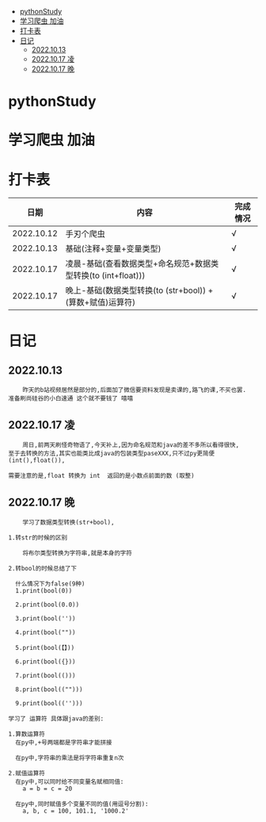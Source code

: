 <!-- TOC -->
* [pythonStudy](#pythonstudy)
* [学习爬虫 加油](#-)
* [打卡表](#)
* [日记](#)
  * [2022.10.13](#20221013)
  * [2022.10.17 凌](#20221017-)
  * [2022.10.17 晚](#20221017-)
<!-- TOC -->

# pythonStudy

# 学习爬虫 加油

# 打卡表

| 日期         | 内容                                        | 完成情况 |
|------------|-------------------------------------------|------|
| 2022.10.12 | 手刃个爬虫                                     | √    |
| 2022.10.13 | 基础(注释+变量+变量类型)                            | √    |
| 2022.10.17 | 凌晨-基础(查看数据类型+命名规范+数据类型转换(to (int+float))) | √    |
| 2022.10.17 | 晚上-基础(数据类型转换(to (str+bool)) + (算数+赋值)运算符) | √    |

# 日记

## 2022.10.13

        昨天的b站视频居然是部分的,后面加了微信要资料发现是卖课的,路飞的课,不买也罢.
    准备刷尚硅谷的小白速通 这个就不要钱了 嘻嘻

## 2022.10.17 凌
        周日,前两天刷怪奇物语了,今天补上,因为命名规范和java的差不多所以看得很快,
    至于去转换的方法,其实也能类比成java的包装类型paseXXX,只不过py更简便(int(),float()),
    
    需要注意的是,float 转换为 int  返回的是小数点前面的数 (取整)
## 2022.10.17 晚
        学习了数据类型转换(str+bool),
    
    1.转str的时候的区别
    
        将布尔类型转换为字符串,就是本身的字符
    
    2.转bool的时候总结了下
    
      什么情况下为false(9种)
      1.print(bool(0))
    
      2.print(bool(0.0))
    
      3.print(bool(''))
    
      4.print(bool(""))
    
      5.print(bool(【】))
    
      6.print(bool({}))
    
      7.print(bool(()))
    
      8.print(bool(("")))
    
      9.print(bool(('')))
    
    学习了 运算符 具体跟java的差别:

    1.算数运算符
      在py中,+号两端都是字符串才能拼接

      在py中,字符串的乘法是将字符串重复n次
  
    2.赋值运算符
      在py中,可以同时给不同变量名赋相同值:
        a = b = c = 20
  
      在py中,同时赋值多个变量不同的值(用逗号分割):
        a, b, c = 100, 101.1, '1000.2'